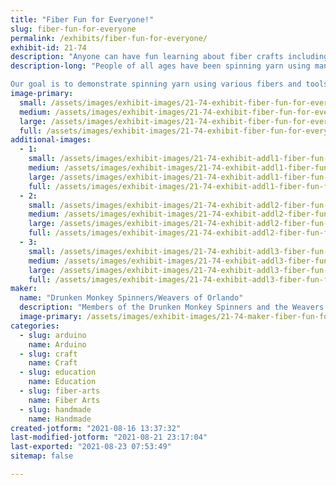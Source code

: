 ```yaml
---
title: "Fiber Fun for Everyone!"
slug: fiber-fun-for-everyone
permalink: /exhibits/fiber-fun-for-everyone/
exhibit-id: 21-74
description: "Anyone can have fun learning about fiber crafts including spinning yarn and then using the yarn."
description-long: "People of all ages have been spinning yarn using many different materials and then using the yarn to make a product for thousands of years.  Yarn can be spun from sheep&#039;s wool, plant fibers such as cotton, and many other “fibers”.  Tools as simple as a hand spindle can be used, while a foot treadled wheel or electric spinner may also be used.  Yarn can be used for knitting, crocheting, weaving (using a wide variety of looms) or other fiber crafts.

Our goal is to demonstrate spinning yarn using various fibers and tools, as well as how the yarn can be used to make a variety of projects.  We will have a loom that people can try weaving on, and a free take-away activity (primarily aimed at children).  Some items on display will incorporate conductive thread to light LEDs or EL wire.  Sparky the Cat has conductive touch spots made using handspun conductive thread to light LEDs and make him say \"meow\"."
image-primary: 
  small: /assets/images/exhibit-images/21-74-exhibit-fiber-fun-for-everyone-me-holding-sparky-mf-2019-small-small.jpg
  medium: /assets/images/exhibit-images/21-74-exhibit-fiber-fun-for-everyone-me-holding-sparky-mf-2019-small-medium.jpg
  large: /assets/images/exhibit-images/21-74-exhibit-fiber-fun-for-everyone-me-holding-sparky-mf-2019-small-large.jpg
  full: /assets/images/exhibit-images/21-74-exhibit-fiber-fun-for-everyone-me-holding-sparky-mf-2019-small-full.jpg
additional-images: 
  - 1:
    small: /assets/images/exhibit-images/21-74-exhibit-addl1-fiber-fun-for-everyone-el-wire-lit-up-on-loom-small-small.jpg
    medium: /assets/images/exhibit-images/21-74-exhibit-addl1-fiber-fun-for-everyone-el-wire-lit-up-on-loom-small-medium.jpg
    large: /assets/images/exhibit-images/21-74-exhibit-addl1-fiber-fun-for-everyone-el-wire-lit-up-on-loom-small-large.jpg
    full: /assets/images/exhibit-images/21-74-exhibit-addl1-fiber-fun-for-everyone-el-wire-lit-up-on-loom-small-full.jpg
  - 2:
    small: /assets/images/exhibit-images/21-74-exhibit-addl2-fiber-fun-for-everyone-el-wire-on-loom-not-lit-up-small-small.jpg
    medium: /assets/images/exhibit-images/21-74-exhibit-addl2-fiber-fun-for-everyone-el-wire-on-loom-not-lit-up-small-medium.jpg
    large: /assets/images/exhibit-images/21-74-exhibit-addl2-fiber-fun-for-everyone-el-wire-on-loom-not-lit-up-small-large.jpg
    full: /assets/images/exhibit-images/21-74-exhibit-addl2-fiber-fun-for-everyone-el-wire-on-loom-not-lit-up-small-full.jpg
  - 3:
    small: /assets/images/exhibit-images/21-74-exhibit-addl3-fiber-fun-for-everyone-nano-with-fiber-and-pedal-small-small.jpg
    medium: /assets/images/exhibit-images/21-74-exhibit-addl3-fiber-fun-for-everyone-nano-with-fiber-and-pedal-small-medium.jpg
    large: /assets/images/exhibit-images/21-74-exhibit-addl3-fiber-fun-for-everyone-nano-with-fiber-and-pedal-small-large.jpg
    full: /assets/images/exhibit-images/21-74-exhibit-addl3-fiber-fun-for-everyone-nano-with-fiber-and-pedal-small-full.jpg
maker: 
  name: "Drunken Monkey Spinners/Weavers of Orlando"
  description: "Members of the Drunken Monkey Spinners and the Weavers of Orlando have been exhibiting at the Orlando Maker Faire for several years.  Both are non-profit organizations committed to providing information about the fiber arts and opportunities for members of the community to learn about the fiber arts."
  image-primary: /assets/images/exhibit-images/21-74-maker-fiber-fun-for-everyone-dolls-do-kumihimo-and-weave-for-mf-medium.jpeg
categories: 
  - slug: arduino
    name: Arduino
  - slug: craft
    name: Craft
  - slug: education
    name: Education
  - slug: fiber-arts
    name: Fiber Arts
  - slug: handmade
    name: Handmade
created-jotform: "2021-08-16 13:37:32"
last-modified-jotform: "2021-08-21 23:17:04"
last-exported: "2021-08-23 07:53:49"
sitemap: false

---
```

